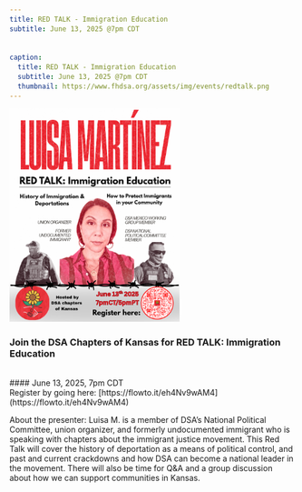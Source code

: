 ```yaml
---
title: RED TALK - Immigration Education
subtitle: June 13, 2025 @7pm CDT


caption:
  title: RED TALK - Immigration Education
  subtitle: June 13, 2025 @7pm CDT
  thumbnail: https://www.fhdsa.org/assets/img/events/redtalk.png
---
```


<img src="/assets/img/events/redtalk.png" alt="Red Talk" width="300" />


### Join the DSA Chapters of Kansas for RED TALK: Immigration Education 
<br>
#### June 13, 2025, 7pm CDT 
<br>
Register by going here: [https://flowto.it/eh4Nv9wAM4](https://flowto.it/eh4Nv9wAM4)
<br>

About the presenter: Luisa M. is a member of DSA’s National Political Committee, union organizer, and formerly undocumented immigrant who is speaking with chapters about the immigrant justice movement. This Red Talk will cover the history of deportation as a means of political control, and past and current crackdowns and how DSA can become a national leader in the movement. There will also be time for Q&A and a group discussion about how we can support communities in Kansas.
